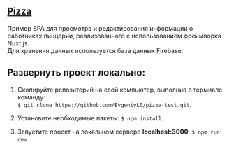 ## [Pizza](https://evgeniyl0.github.io/pizza-test/)  
Пример SPA для просмотра и редактирования информации о работниках пиццерии, реализованного с  использованием фреймворка Nuxt.js.  
Для хранения данных используется база данных Firebase.

## Развернуть проект локально:  
1. Скопируйте репозиторий на свой компьютер, выполнив в термиале команду:  
`$ git clone https://github.com/EvgeniyL0/pizza-test.git`.  
  
2. Установите необходимые пакеты: `$ npm install`.  
  
3. Запустите проект на локальном сервере **localhost:3000**: `$ npm run dev`.